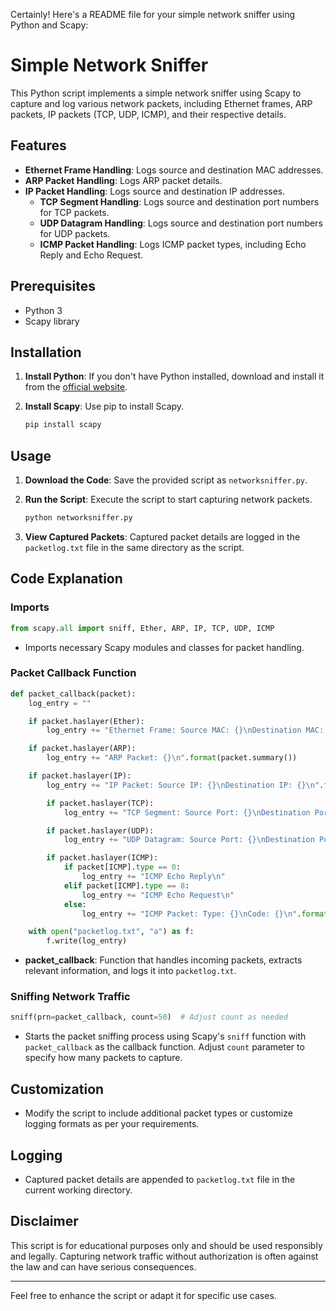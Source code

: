 Certainly! Here's a README file for your simple network sniffer using Python and Scapy:

# Simple Network Sniffer

This Python script implements a simple network sniffer using Scapy to capture and log various network packets, including Ethernet frames, ARP packets, IP packets (TCP, UDP, ICMP), and their respective details.

## Features

- **Ethernet Frame Handling**: Logs source and destination MAC addresses.
- **ARP Packet Handling**: Logs ARP packet details.
- **IP Packet Handling**: Logs source and destination IP addresses.
  - **TCP Segment Handling**: Logs source and destination port numbers for TCP packets.
  - **UDP Datagram Handling**: Logs source and destination port numbers for UDP packets.
  - **ICMP Packet Handling**: Logs ICMP packet types, including Echo Reply and Echo Request.

## Prerequisites

- Python 3
- Scapy library

## Installation

1. **Install Python**: If you don't have Python installed, download and install it from the [official website](https://www.python.org/downloads/).

2. **Install Scapy**: Use pip to install Scapy.
    ```bash
    pip install scapy
    ```

## Usage

1. **Download the Code**: Save the provided script as `networksniffer.py`.

2. **Run the Script**: Execute the script to start capturing network packets.
    ```bash
    python networksniffer.py
    ```

3. **View Captured Packets**: Captured packet details are logged in the `packetlog.txt` file in the same directory as the script.

## Code Explanation

### Imports

```python
from scapy.all import sniff, Ether, ARP, IP, TCP, UDP, ICMP
```

- Imports necessary Scapy modules and classes for packet handling.

### Packet Callback Function

```python
def packet_callback(packet):
    log_entry = ""

    if packet.haslayer(Ether):
        log_entry += "Ethernet Frame: Source MAC: {}\nDestination MAC: {}\n".format(packet[Ether].src, packet[Ether].dst)

    if packet.haslayer(ARP):
        log_entry += "ARP Packet: {}\n".format(packet.summary())

    if packet.haslayer(IP):
        log_entry += "IP Packet: Source IP: {}\nDestination IP: {}\n".format(packet[IP].src, packet[IP].dst)

        if packet.haslayer(TCP):
            log_entry += "TCP Segment: Source Port: {}\nDestination Port: {}\n".format(packet[TCP].sport, packet[TCP].dport)

        if packet.haslayer(UDP):
            log_entry += "UDP Datagram: Source Port: {}\nDestination Port: {}\n".format(packet[UDP].sport, packet[UDP].dport)

        if packet.haslayer(ICMP):
            if packet[ICMP].type == 0:
                log_entry += "ICMP Echo Reply\n"
            elif packet[ICMP].type == 8:
                log_entry += "ICMP Echo Request\n"
            else:
                log_entry += "ICMP Packet: Type: {}\nCode: {}\n".format(packet[ICMP].type, packet[ICMP].code)

    with open("packetlog.txt", "a") as f:
        f.write(log_entry)
```

- **packet_callback**: Function that handles incoming packets, extracts relevant information, and logs it into `packetlog.txt`.

### Sniffing Network Traffic

```python
sniff(prn=packet_callback, count=50)  # Adjust count as needed
```

- Starts the packet sniffing process using Scapy's `sniff` function with `packet_callback` as the callback function. Adjust `count` parameter to specify how many packets to capture.

## Customization

- Modify the script to include additional packet types or customize logging formats as per your requirements.

## Logging

- Captured packet details are appended to `packetlog.txt` file in the current working directory.

## Disclaimer

This script is for educational purposes only and should be used responsibly and legally. Capturing network traffic without authorization is often against the law and can have serious consequences.

---

Feel free to enhance the script or adapt it for specific use cases.
